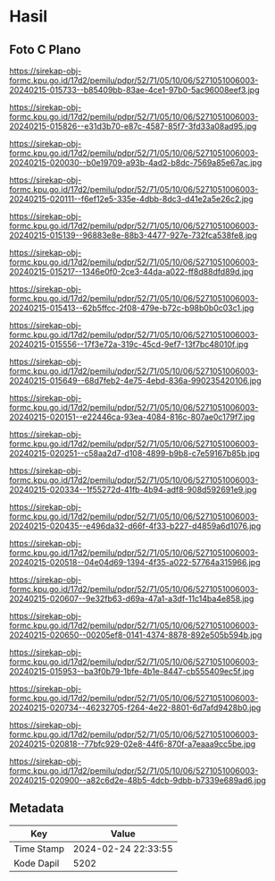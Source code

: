 # Hasil

## Foto C Plano

https://sirekap-obj-formc.kpu.go.id/17d2/pemilu/pdpr/52/71/05/10/06/5271051006003-20240215-015733--b85409bb-83ae-4ce1-97b0-5ac96008eef3.jpg

https://sirekap-obj-formc.kpu.go.id/17d2/pemilu/pdpr/52/71/05/10/06/5271051006003-20240215-015826--e31d3b70-e87c-4587-85f7-3fd33a08ad95.jpg

https://sirekap-obj-formc.kpu.go.id/17d2/pemilu/pdpr/52/71/05/10/06/5271051006003-20240215-020030--b0e19709-a93b-4ad2-b8dc-7569a85e67ac.jpg

https://sirekap-obj-formc.kpu.go.id/17d2/pemilu/pdpr/52/71/05/10/06/5271051006003-20240215-020111--f6ef12e5-335e-4dbb-8dc3-d41e2a5e26c2.jpg

https://sirekap-obj-formc.kpu.go.id/17d2/pemilu/pdpr/52/71/05/10/06/5271051006003-20240215-015139--96883e8e-88b3-4477-927e-732fca538fe8.jpg

https://sirekap-obj-formc.kpu.go.id/17d2/pemilu/pdpr/52/71/05/10/06/5271051006003-20240215-015217--1346e0f0-2ce3-44da-a022-ff8d88dfd89d.jpg

https://sirekap-obj-formc.kpu.go.id/17d2/pemilu/pdpr/52/71/05/10/06/5271051006003-20240215-015413--62b5ffcc-2f08-479e-b72c-b98b0b0c03c1.jpg

https://sirekap-obj-formc.kpu.go.id/17d2/pemilu/pdpr/52/71/05/10/06/5271051006003-20240215-015556--17f3e72a-319c-45cd-9ef7-13f7bc48010f.jpg

https://sirekap-obj-formc.kpu.go.id/17d2/pemilu/pdpr/52/71/05/10/06/5271051006003-20240215-015649--68d7feb2-4e75-4ebd-836a-990235420106.jpg

https://sirekap-obj-formc.kpu.go.id/17d2/pemilu/pdpr/52/71/05/10/06/5271051006003-20240215-020151--e22446ca-93ea-4084-816c-807ae0c179f7.jpg

https://sirekap-obj-formc.kpu.go.id/17d2/pemilu/pdpr/52/71/05/10/06/5271051006003-20240215-020251--c58aa2d7-d108-4899-b9b8-c7e59167b85b.jpg

https://sirekap-obj-formc.kpu.go.id/17d2/pemilu/pdpr/52/71/05/10/06/5271051006003-20240215-020334--1f55272d-41fb-4b94-adf8-908d592691e9.jpg

https://sirekap-obj-formc.kpu.go.id/17d2/pemilu/pdpr/52/71/05/10/06/5271051006003-20240215-020435--e496da32-d66f-4f33-b227-d4859a6d1076.jpg

https://sirekap-obj-formc.kpu.go.id/17d2/pemilu/pdpr/52/71/05/10/06/5271051006003-20240215-020518--04e04d69-1394-4f35-a022-57764a315966.jpg

https://sirekap-obj-formc.kpu.go.id/17d2/pemilu/pdpr/52/71/05/10/06/5271051006003-20240215-020607--9e32fb63-d69a-47a1-a3df-11c14ba4e858.jpg

https://sirekap-obj-formc.kpu.go.id/17d2/pemilu/pdpr/52/71/05/10/06/5271051006003-20240215-020650--00205ef8-0141-4374-8878-892e505b594b.jpg

https://sirekap-obj-formc.kpu.go.id/17d2/pemilu/pdpr/52/71/05/10/06/5271051006003-20240215-015953--ba3f0b79-1bfe-4b1e-8447-cb555409ec5f.jpg

https://sirekap-obj-formc.kpu.go.id/17d2/pemilu/pdpr/52/71/05/10/06/5271051006003-20240215-020734--46232705-f264-4e22-8801-6d7afd9428b0.jpg

https://sirekap-obj-formc.kpu.go.id/17d2/pemilu/pdpr/52/71/05/10/06/5271051006003-20240215-020818--77bfc929-02e8-44f6-870f-a7eaaa9cc5be.jpg

https://sirekap-obj-formc.kpu.go.id/17d2/pemilu/pdpr/52/71/05/10/06/5271051006003-20240215-020900--a82c6d2e-48b5-4dcb-9dbb-b7339e689ad6.jpg


## Metadata

| Key        | Value               |
| ---------- | ------------------- |
| Time Stamp | 2024-02-24 22:33:55 |
| Kode Dapil | 5202                |



